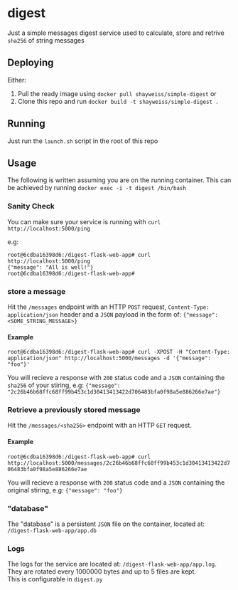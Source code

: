 # digest
Just a simple messages digest service used to calculate, store and retrive `sha256` of string messages

## Deploying

Either:
1. Pull the ready image using `docker pull shayweiss/simple-digest` or
2. Clone this repo and run `docker build -t shayweiss/simple-digest .`

## Running
Just run the `launch.sh` script in the root of this repo

## Usage
The following is written assuming you are on the running container.
This can be achieved by running `docker exec -i -t digest /bin/bash`

### Sanity Check
You can make sure your service is running with `curl http://localhost:5000/ping`

e.g:
```
root@6cdba16398d6:/digest-flask-web-app# curl http://localhost:5000/ping
{"message": "All is well!"}
root@6cdba16398d6:/digest-flask-web-app# 
```

### store a message
Hit the `/messages` endpoint with an HTTP `POST` request, `Content-Type: application/json` header and a `JSON` payload in the form of: `{"message": <SOME_STRING_MESSAGE>}`

#### Example
```root@6cdba16398d6:/digest-flask-web-app# curl -XPOST -H "Content-Type: application/json" http://localhost:5000/messages -d '{"message": "foo"}'```

You will recieve a response with `200` status code and a `JSON` containing the `sha256` of your stiring, e.g:
```{"message": "2c26b46b68ffc68ff99b453c1d30413413422d706483bfa0f98a5e886266e7ae"}```

### Retrieve a previously stored message
Hit the `/messages/<sha256>` endpoint with an HTTP `GET` request.

#### Example
```root@6cdba16398d6:/digest-flask-web-app# curl http://localhost:5000/messages/2c26b46b68ffc68ff99b453c1d30413413422d706483bfa0f98a5e886266e7ae```

You will recieve a response with `200` status code and a `JSON` containing the original stiring, e.g:
```{"message": "foo"}```

### "database"
The "database" is a persistent `JSON` file on the container, located at: `/digest-flask-web-app/app.db`

### Logs
The logs for the service are located at: `/digest-flask-web-app/app.log`.  
They are rotated every 1000000 bytes and up to 5 files are kept.  
This is configurable in `digest.py`
